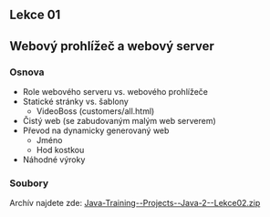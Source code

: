 Lekce 01
--------

Webový prohlížeč a webový server
--------------------------------

### Osnova

- Role webového serveru vs. webového prohlížeče
- Statické stránky vs. šablony
    - VideoBoss (customers/all.html)
- Čistý web (se zabudovaným malým web serverem)
- Převod na dynamicky generovaný web
    - Jméno
    - Hod kostkou
- Náhodné výroky



### Soubory

Archív najdete zde: [Java-Training--Projects--Java-2--Lekce02.zip](../../data/2020-jaro/java-2/Java-Training--Projects--Java-2--Lekce02.zip)


<!--

### Videozáznam

Na YouTube se můžete podívat na záznam z lekce:

<iframe width="560" height="315"
	src="https://www.youtube.com/embed/PX3Llsa9IKY"
	frameborder="0"
	allowfullscreen></iframe>

Celý playlist na YouTube najdete zde:
[Java 2 - Brno (jaro 2020) - YouTube playlist](https://www.youtube.com/playlist?list=PLTCx5oiCrIJ5H1uPvwQYUkhQuznifLe-L)

-->